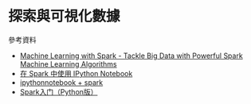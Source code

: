 # 探索與可視化數據

參考資料
- [Machine Learning with Spark - Tackle Big Data with Powerful Spark Machine Learning Algorithms](https://www.amazon.com/Machine-Learning-Spark-Powerful-Algorithms/dp/1783288515)
- [在 Spark 中使用 IPython Notebook](http://www.cnblogs.com/NaughtyBaby/p/5469469.html)
- [ipythonnotebook + spark](http://blog.csdn.net/sadfasdgaaaasdfa/article/details/47090513)
- [Spark入门（Python版）](http://blog.jobbole.com/86232/)
